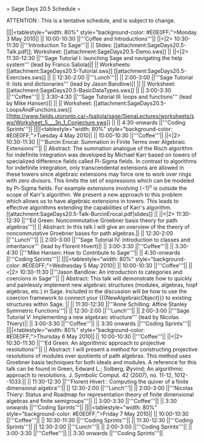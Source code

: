 = Sage Days 20.5 Schedule =

ATTENTION : This is a tentative schedule, and is subject to change.

||||<tablestyle="width: 80%" style="background-color: #E0E0FF;">Monday 3 May 2010||
||     10:00-10:30  ||'''Coffee and Introductions'''||
||<|2> 10:30-11:30  ||'''Introduction To Sage'''||
|| Slides: [[attachment:SageDays20.5-Talk.pdf]]; Worksheet: [[attachment:SageDays20.5-Demo.sws]] ||
||<|2> 11:30-12:30  ||'''Sage Tutorial I: launching Sage and navigating the help system''' (lead by Franco Saliola)||
|| Worksheets: [[attachment:SageDays20.5-Tutorial.sws]] [[attachment:SageDays20.5-Exercises.sws]] ||
||     12:30-2:00   ||'''Lunch'''||
||     2:00-3:00    ||'''Sage Tutorial II: lists and dictionaries''' (lead by Jason Bandlow)||
||                  || Worksheet: [[attachment:SageDays20.5-BasicDataTypes.sws]] ||
||     3:00-3:30    ||'''Coffee'''||
||     3:30-4:30    ||'''Sage Tutorial III: loops and functions''' (lead by Mike Hansen)||
||                  ||     Worksheet: [[attachment:SageDays20.5-LoopsAndFunctions.sws]] [[http://www.fields.utoronto.ca/~fsaliola/sage/SienaLectures/worksheets/sws/Worksheet_5___3n_1_Conjecture.sws]] ||
||     4:30-onwards ||'''Coding Sprints'''||
||||<tablestyle="width: 80%" style="background-color: #E0E0FF;">Tuesday 4 May 2010||
||     10:00-10:30  ||'''Coffee'''||
||<|2> 10:30-11:30  ||'''Burcin Erocal: Summation in Finite Terms over Algebraic Extensions'''||
|| Abstract: The summation analogue of the Risch algorithm for indefinite integration was developed by Michael Karr based on towers of specialized difference fields called Pi-Sigma fields. In contrast to algorithms for indefinite integration, only transcendental extensions are allowed in these towers since algebraic extensions may force one to work over rings with zero divisors. This limits the set of expressions which can be modeled by Pi-Sigma fields. For example extensions involving $(-1)^n$ is outside the scope of Karr's algorithm. We present a new approach to this problem which allows us to have algebraic extensions in towers. This leads to effective algorithms extending the capabilities of Karr's algorithm. [[attachment:SageDays20.5-Talk-BurcinErocal.pdf|slides]] ||
||<|2> 11:30-12:30  ||'''Ed Green: Noncommutative Groebner basis theory for path algebras'''||
|| Abstract:  In this talk I will give an overview of the theory of noncommutative Groebner bases for path algebras.||
||     12:30-2:00   ||'''Lunch'''||
||     2:00-3:00    ||'''Sage Tutorial IV: Introduction to classes and inheritance''' (lead by Florent Hivert)||
||     3:00-3:30    ||'''Coffee'''||
||     3:30-4:30    ||'''Mike Hansen: How to Contribute to Sage'''||
||     4:30-onwards ||'''Coding Sprints'''||
||||<tablestyle="width: 80%" style="background-color: #E0E0FF;">Wednesday 5 May 2010||
||     10:00-10:30  ||'''Coffee'''||
||<|2> 10:30-11:30  ||'''Jason Bandlow: An introduction to categories and coercions in Sage'''||
|| Abstract:  This talk will demonstrate how to quickly and painlessly implement new algebraic structures (modules, algebras, hopf algebras, etc.) in Sage.  Included in the discussion will be how to use the coercion framework to connect your {{{NewAlgebraicObject}}} to existing structures within Sage. ||
||     11:30-12:30  ||'''Anne Schilling: Affine Stanley Symmetric Functions'''||
||     12:30-2:00   ||'''Lunch'''||
||     2:00-3:00    ||'''Sage Tutorial V: Implementing a new algebraic structure''' (lead by Nicolas Thiery)||
||     3:00-3:30    ||'''Coffee'''||
||     3:30 onwards ||'''Coding Sprints'''||
||||<tablestyle="width: 80%" style="background-color: #E0E0FF;">Thursday 6 May 2010||
||     10:00-10:30  ||'''Coffee'''||
||<|2> 10:30-11:30  ||'''Ed Green: An algorithmic approach to projective resolutions'''||
|| Abstract:  I will present a method for constructing projective resolutions of modules over quotients of path algebras.  This method uses Groebner basis techniques for both ideals and modules.  A reference for this talk can be found in Green, Edward L.; Solberg, Øyvind; An algorithmic approach to resolutions.  J. Symbolic Comput.  42  (2007),  no. 11-12, 1012--1033.||
||     11:30-12:30  ||'''Florent Hivert : Computing the quiver of a finite dimensional algebra'''||
||     12:30-2:00   ||'''Lunch'''||
||     2:00-3:00    ||'''Nicolas Thiery: Status and Roadmap for representation theory of finite dimensional algebras and finite semigroups'''||
||     3:00-3:30    ||'''Coffee'''||
||     3:30 onwards ||'''Coding Sprints'''||
||||<tablestyle="width: 80%" style="background-color: #E0E0FF;">Friday 7 May 2010||
||     10:00-10:30  ||'''Coffee'''||
||     10:30-11:30  ||'''Coding Sprints'''||
||     11:30-12:30  ||'''Coding Sprints'''||
||     12:30-2:00   ||'''Lunch'''||
||     2:00-3:00    ||'''Coding Sprints'''||
||     3:00-3:30    ||'''Coffee'''||
||     3:30 onwards ||'''Coding Sprints'''||
